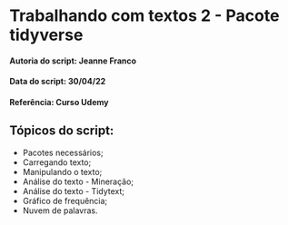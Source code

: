 # Trabalhando com textos 2 - Pacote tidyverse

#### Autoria do script: Jeanne Franco
#### Data do script: 30/04/22 
#### Referência: Curso Udemy

## Tópicos do script:

- Pacotes necessários;
- Carregando texto;
- Manipulando o texto;
- Análise do texto - Mineração;
- Análise do texto - Tidytext;
- Gráfico de frequência;
- Nuvem de palavras.
